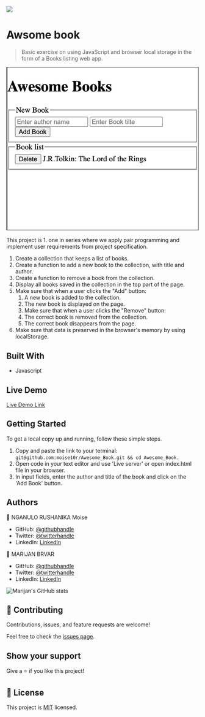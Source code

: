 ![](https://img.shields.io/badge/Microverse-blueviolet)

# Awsome book

> Basic exercise on using JavaScript and browser local storage in the form of a Books listing web app.

![screenshot](./app_screenshot.png)

This project is 1. one in series where we apply pair programming and implement user requirements from project specification.
1. Create a collection that keeps a list of books.
2. Create a function to add a new book to the collection, with title and author.
3. Create a function to remove a book from the collection.
4. Display all books saved in the collection in the top part of the page.
5. Make sure that when a user clicks the "Add" button: 
    1. A new book is added to the collection.
    2. The new book is displayed on the page.
    3. Make sure that when a user clicks the "Remove" button:
    4. The correct book is removed from the collection.
    5. The correct book disappears from the page.
6. Make sure that data is preserved in the browser's memory by using localStorage.

## Built With

- Javascript

## Live Demo

[Live Demo Link](https://moise10r.github.io/Awesome_Book/)


## Getting Started

To get a local copy up and running, follow these simple steps.
1. Copy and paste the link to your terminal: `git@github.com:moise10r/Awesome_Book.git && cd Awesome_Book.`
2. Open code in your text editor and use 'Live server' or open index.html file in your browser.
3. In input fields, enter the author and title of the book and click on the 'Add Book' button.

## Authors

👤 NGANULO RUSHANIKA Moise

- GitHub: [@githubhandle](https://github.com/moise10r)
- Twitter: [@twitterhandle](https://twitter.com/MRushanika)
- LinkedIn: [LinkedIn](https://www.linkedin.com/in/nganulo-rushanika-mo%C3%AFse-626139197/)

👤 MARIJAN BRVAR

- GitHub: [@githubhandle](https://github.com/marijanbrvar)
- Twitter: [@twitterhandle](https://twitter.com/marijanbrvar)
- LinkedIn: [LinkedIn](https://linkedin.com/in/marijanbrvar)

![Marijan's GitHub stats](https://github-readme-stats.vercel.app/api?username=marijanbrvar&count_private=true&theme=dark&show_icons=true)

## 🤝 Contributing

Contributions, issues, and feature requests are welcome!

Feel free to check the [issues page](https://github.com/moise10r/Awesome_Book/issues).

## Show your support

Give a ⭐️ if you like this project!

## 📝 License

This project is [MIT](./LICENSE.md) licensed.